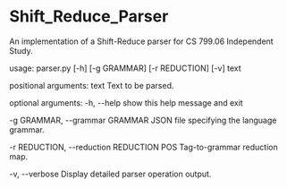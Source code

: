 # Shift_Reduce_Parser
An implementation of a Shift-Reduce parser for CS 799.06 Independent Study.

usage: parser.py [-h] [-g GRAMMAR] [-r REDUCTION] [-v] text

positional arguments:
  text                  Text to be parsed.

optional arguments:
  -h, --help            show this help message and exit
  
  -g GRAMMAR, --grammar GRAMMAR
                        JSON file specifying the language grammar.
                        
  -r REDUCTION, --reduction REDUCTION
                        POS Tag-to-grammar reduction map.
                        
  -v, --verbose         Display detailed parser operation output.
  
